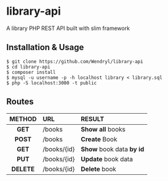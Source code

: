 # library-api
A library PHP REST API built with slim framework
## Installation & Usage
``$ git clone https://github.com/Wendryl/library-api``  
``$ cd library-api``  
``$ composer install``  
``$ mysql -u username -p -h localhost library < library.sql``  
``$ php -S localhost:3000 -t public``  

## Routes
|**METHOD** |   **URL**   |    **RESULT**     |
|:---------:|:------------|:------------------|
|**GET**    | /books      | **Show all** books| 
|**POST**   |/books       |**Create** Book|   
|**GET**    |/books/{id}  |**Show** book data **by id**|  
|**PUT**    |/books/{id}  |**Update** book data   |
|**DELETE** |/books/{id}  |**Delete** book  |
